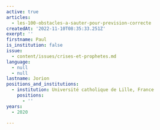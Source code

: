 ```yaml
---
active: true
articles:
  - les-100-obstacles-a-sauter-pour-prevision-correcte
createdAt: '2022-11-10T08:35:33.251Z'
exerpt: ''
firstname: Paul
is_institution: false
issue:
  - content/issues/crises-et-prophetes.md
language:
  - null
  - null
lastname: Jorion
positions_and_institutions:
  - institution: Université catholique de Lille, France
    positions:
      - ''
years:
  - 2020

---
```

